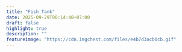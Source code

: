 ```yaml
---
title: "Fish Tank"
date: 2025-09-29T00:14:48+07:00
draft: false
highlight: true
description: ""
featureimage: "https://cdn.imgchest.com/files/e4b7d3acb0cb.gif"
---
```


